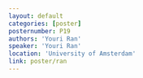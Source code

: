 ```yaml
---
layout: default
categories: [poster]
posternumber: P19
authors: 'Youri Ran'
speaker: 'Youri Ran'
location: 'University of Amsterdam'
link: poster/ran
---
```


